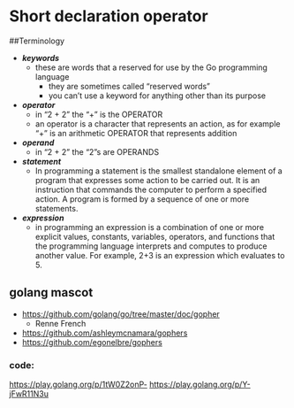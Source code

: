 # Short declaration operator
##Terminology
- ***keywords***
  - these are words that a reserved for use by the Go programming language
    - they are sometimes called “reserved words”
    - you can’t use a keyword for anything other than its purpose
- ***operator*** 
  - in “2 + 2” the “+” is the OPERATOR
  - an operator is a character that represents an action, as for example “+” is an arithmetic OPERATOR that represents addition
- ***operand***
  - in “2 + 2” the “2”s are OPERANDS
- ***statement***
  - In programming a statement is the smallest standalone element of a program that expresses some action to be carried out. It is an instruction that commands the computer to perform a specified action. A program is formed by a sequence of one or more statements.
- ***expression***
  - in programming an expression is a combination of one or more explicit values, constants, variables, operators, and functions that the programming language interprets and computes to produce another value. For example, 2+3 is an expression which evaluates to 5.
## golang mascot
- https://github.com/golang/go/tree/master/doc/gopher
  - Renne French
- https://github.com/ashleymcnamara/gophers 
- https://github.com/egonelbre/gophers 

### code: 
https://play.golang.org/p/1tW0Z2onP- 
https://play.golang.org/p/Y-jFwR11N3u 
